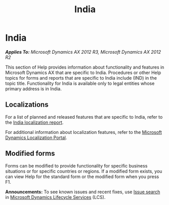 ﻿---
title: India
TOCTitle: India
ms:assetid: 8865ead6-f55f-4125-ac7b-f072ef21c3d8
ms:mtpsurl: https://technet.microsoft.com/en-us/library/JJ677995(v=AX.60)
ms:contentKeyID: 49385958
ms.date: 03/22/2017
mtps_version: v=AX.60
---

# India 


_**Applies To:** Microsoft Dynamics AX 2012 R3, Microsoft Dynamics AX 2012 R2_

This section of Help provides information about functionality and features in Microsoft Dynamics AX that are specific to India. Procedures or other Help topics for forms and reports that are specific to India include (IND) in the topic title. Functionality for India is available only to legal entities whose primary address is in India.

## Localizations

For a list of planned and released features that are specific to India, refer to the [India localization report](https://mbs.microsoft.com/files/customer/ax/support/supportnews/india.html).

For additional information about localization features, refer to the [Microsoft Dynamics Localization Portal](https://mbs.microsoft.com/customersource/northamerica/ax/support/support-news/gfmlocalizationportalmc).

## Modified forms

Forms can be modified to provide functionality for specific business situations or for specific countries or regions. If a modified form exists, you can view Help for the standard form or the modified form when you press F1.

  
**Announcements:** To see known issues and recent fixes, use [Issue search](http://go.microsoft.com/fwlink/?linkid=389258) in [Microsoft Dynamics Lifecycle Services](http://go.microsoft.com/fwlink/?linkid=306505) (LCS).

